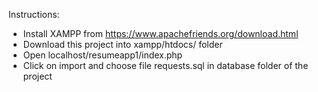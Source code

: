 
Instructions:
 - Install XAMPP from https://www.apachefriends.org/download.html
 - Download this project into xampp/htdocs/ folder
 - Open localhost/resumeapp1/index.php
 - Click on import and choose file requests.sql in database folder of the project

